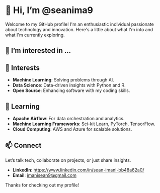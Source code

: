 # 👋 Hi, I’m @seanima9

Welcome to my GitHub profile! I'm an enthusiastic individual passionate about technology and innovation. Here's a little about what I'm into and what I'm currently exploring.
## 👀 I’m interested in ...

## 👀 Interests
- **Machine Learning**: Solving problems through AI.
- **Data Science**: Data-driven insights with Python and R.
- **Open Source**: Enhancing software with my coding skills.

## 🌱 Learning
- **Apache Airflow**: For data orchestration and analytics.
- **Machine Learning Frameworks**: Sci-kit Learn, PyTorch, TensorFlow.
- **Cloud Computing**: AWS and Azure for scalable solutions.

## 📫 Connect
Let’s talk tech, collaborate on projects, or just share insights.

- **LinkedIn**: https://www.linkedin.com/in/sean-imani-bb48a62a0/
- **Email**: imanisean9@gmail.com

Thanks for checking out my profile!
